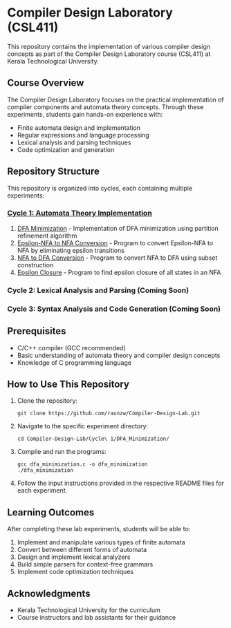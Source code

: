 # Compiler Design Laboratory (CSL411)

This repository contains the implementation of various compiler design concepts as part of the Compiler Design Laboratory course (CSL411) at Kerala Technological University.

## Course Overview

The Compiler Design Laboratory focuses on the practical implementation of compiler components and automata theory concepts. Through these experiments, students gain hands-on experience with:

- Finite automata design and implementation
- Regular expressions and language processing
- Lexical analysis and parsing techniques
- Code optimization and generation

## Repository Structure

This repository is organized into cycles, each containing multiple experiments:

### [Cycle 1: Automata Theory Implementation](Cycle%201/)

1. [DFA Minimization](Cycle%201/DFA_Minimization/) - Implementation of DFA minimization using partition refinement algorithm
2. [Epsilon-NFA to NFA Conversion](Cycle%201/Epsilon_NFA_to_NFA/) - Program to convert Epsilon-NFA to NFA by eliminating epsilon transitions
3. [NFA to DFA Conversion](Cycle%201/NFA_to_DFA/) - Program to convert NFA to DFA using subset construction
4. [Epsilon Closure](Cycle%201/Epsilon_Closure/) - Program to find epsilon closure of all states in an NFA

### Cycle 2: Lexical Analysis and Parsing (Coming Soon)

### Cycle 3: Syntax Analysis and Code Generation (Coming Soon)

## Prerequisites

- C/C++ compiler (GCC recommended)
- Basic understanding of automata theory and compiler design concepts
- Knowledge of C programming language

## How to Use This Repository

1. Clone the repository:
   ```
   git clone https://github.com/raunzw/Compiler-Design-Lab.git
   ```

2. Navigate to the specific experiment directory:
   ```
   cd Compiler-Design-Lab/Cycle\ 1/DFA_Minimization/
   ```

3. Compile and run the programs:
   ```
   gcc dfa_minimization.c -o dfa_minimization
   ./dfa_minimization
   ```

4. Follow the input instructions provided in the respective README files for each experiment.

## Learning Outcomes

After completing these lab experiments, students will be able to:

1. Implement and manipulate various types of finite automata
2. Convert between different forms of automata
3. Design and implement lexical analyzers
4. Build simple parsers for context-free grammars
5. Implement code optimization techniques



## Acknowledgments

- Kerala Technological University for the curriculum
- Course instructors and lab assistants for their guidance
